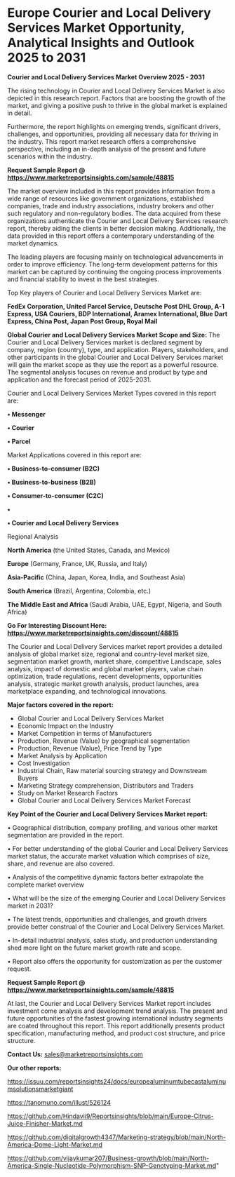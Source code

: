 # Europe Courier and Local Delivery Services Market Opportunity, Analytical Insights and Outlook 2025 to 2031

<Strong> Courier and Local Delivery Services Market Overview 2025 - 2031</strong>

The rising technology in Courier and Local Delivery Services Market is also depicted in this research report. Factors that are boosting the growth of the market, and giving a positive push to thrive in the global market is explained in detail.

Furthermore, the report highlights on emerging trends, significant drivers, challenges, and opportunities, providing all necessary data for thriving in the industry. This report market research offers a comprehensive perspective, including an in-depth analysis of the present and future scenarios within the industry.

<strong>Request Sample Report @ <a href=https://www.marketreportsinsights.com/sample/48815>https://www.marketreportsinsights.com/sample/48815</a></strong>

The market overview included in this report provides information from a wide range of resources like government organizations, established companies, trade and industry associations, industry brokers and other such regulatory and non-regulatory bodies. The data acquired from these organizations authenticate the Courier and Local Delivery Services research report, thereby aiding the clients in better decision making. Additionally, the data provided in this report offers a contemporary understanding of the market dynamics.

The leading players are focusing mainly on technological advancements in order to improve efficiency. The long-term development patterns for this market can be captured by continuing the ongoing process improvements and financial stability to invest in the best strategies.

Top Key players of Courier and Local Delivery Services Market are:

<strong>FedEx Corporation, United Parcel Service, Deutsche Post DHL Group, A-1 Express, USA Couriers, BDP International, Aramex International, Blue Dart Express, China Post, Japan Post Group, Royal Mail</strong>

<strong><b>Global Courier and Local Delivery Services Market Scope and Size:</b></strong>
The Courier and Local Delivery Services market is declared segment by company, region (country), type, and application. Players, stakeholders, and other participants in the global Courier and Local Delivery Services market will gain the market scope as they use the report as a powerful resource. The segmental analysis focuses on revenue and product by type and application and the forecast period of 2025-2031.

Courier and Local Delivery Services Market Types covered in this report are:

<strong>•  Messenger

•  Courier

•  Parcel</strong>

Market Applications covered in this report are:

<strong>•  Business-to-consumer (B2C)

•  Business-to-business (B2B)

•  Consumer-to-consumer (C2C)

•  

•  Courier and Local Delivery Services</strong> 

Regional Analysis

<strong>North America</strong> (the United States, Canada, and Mexico)

<strong>Europe</strong> (Germany, France, UK, Russia, and Italy)

<strong>Asia-Pacific</strong> (China, Japan, Korea, India, and Southeast Asia)

<strong>South America</strong> (Brazil, Argentina, Colombia, etc.)

<strong>The Middle East and Africa</strong> (Saudi Arabia, UAE, Egypt, Nigeria, and South Africa)

<strong>Go For Interesting Discount Here: <a href=https://www.marketreportsinsights.com/discount/48815>https://www.marketreportsinsights.com/discount/48815</a></strong>

The Courier and Local Delivery Services market report provides a detailed analysis of global market size, regional and country-level market size, segmentation market growth, market share, competitive Landscape, sales analysis, impact of domestic and global market players, value chain optimization, trade regulations, recent developments, opportunities analysis, strategic market growth analysis, product launches, area marketplace expanding, and technological innovations.

<strong><b>Major factors covered in the report:</b></strong>
<ul>
  <li>Global Courier and Local Delivery Services Market </li>
  <li>Economic Impact on the Industry</li>
  <li>Market Competition in terms of Manufacturers</li>
  <li>Production, Revenue (Value) by geographical segmentation</li>
  <li>Production, Revenue (Value), Price Trend by Type</li>
  <li>Market Analysis by Application</li>
  <li>Cost Investigation</li>
  <li>Industrial Chain, Raw material sourcing strategy and Downstream Buyers</li>
  <li>Marketing Strategy comprehension, Distributors and Traders</li>
  <li>Study on Market Research Factors</li>
  <li>Global Courier and Local Delivery Services Market Forecast</li>
</ul>

<strong><b>Key Point of the Courier and Local Delivery Services Market report:</b></strong>

• Geographical distribution, company profiling, and various other market segmentation are provided in the report.

• For better understanding of the global Courier and Local Delivery Services market status, the accurate market valuation which comprises of size, share, and revenue are also covered.

• Analysis of the competitive dynamic factors better extrapolate the complete market overview

• What will be the size of the emerging Courier and Local Delivery Services market in 2031?

• The latest trends, opportunities and challenges, and growth drivers provide better construal of the Courier and Local Delivery Services Market.

• In-detail industrial analysis, sales study, and production understanding shed more light on the future market growth rate and scope.

• Report also offers the opportunity for customization as per the customer request.

<strong>Request Sample Report @ <a href=https://www.marketreportsinsights.com/sample/48815>https://www.marketreportsinsights.com/sample/48815</a></strong>

At last, the Courier and Local Delivery Services Market report includes investment come analysis and development trend analysis. The present and future opportunities of the fastest growing international industry segments are coated throughout this report. This report additionally presents product specification, manufacturing method, and product cost structure, and price structure.

<strong>Contact Us:</strong>
sales@marketreportsinsights.com

<strong>Our other reports:</strong>

<a href=https://issuu.com/reportsinsights24/docs/europealuminumtubecastaluminumsolutionsmarketgiant>https://issuu.com/reportsinsights24/docs/europealuminumtubecastaluminumsolutionsmarketgiant</a>

<a href=https://tanomuno.com/illust/526124>https://tanomuno.com/illust/526124</a>

<a href=https://github.com/Hindavii9/Reportsinsights/blob/main/Europe-Citrus-Juice-Finisher-Market.md>https://github.com/Hindavii9/Reportsinsights/blob/main/Europe-Citrus-Juice-Finisher-Market.md</a>

<a href=https://github.com/digitalgrowth4347/Marketing-strategy/blob/main/North-America-Dome-Light-Market.md>https://github.com/digitalgrowth4347/Marketing-strategy/blob/main/North-America-Dome-Light-Market.md</a>

<a href=https://github.com/vijaykumar207/Business-growth/blob/main/North-America-Single-Nucleotide-Polymorphism-SNP-Genotyping-Market.md>https://github.com/vijaykumar207/Business-growth/blob/main/North-America-Single-Nucleotide-Polymorphism-SNP-Genotyping-Market.md</a>"
